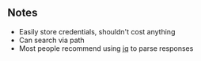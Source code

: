 ## Notes

- Easily store credentials, shouldn't cost anything
- Can search via path
- Most people recommend using [jq](../cli/links.md#jq) to parse responses
